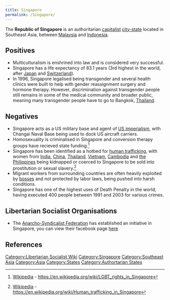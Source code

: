 ```yaml
---
title: Singapore
permalink: /Singapore/
---
```


The **Republic of Singapore** is an authoritarian
[capitalist](Capitalism "wikilink")
[city-state](List_of_States "wikilink") located in Southeast Asia,
between [Malaysia](Malaysia "wikilink") and
[Indonesia](Indonesia "wikilink").

## Positives

- Multiculturalism is enshrined into law and is considered very
  successful.
- Singapore has a life expectancy of 83.1 years (3rd highest in the
  world, after [Japan](Japan "wikilink") and
  [Switzerland](Switzerland "wikilink")).
- In 1996, Singapore legalised being transgender and several health
  clinics were built to help with gender reassignment surgery and
  hormone therapy. However, discrimination against transgender people
  still remains in some of the medical community and broader public,
  meaning many transgender people have to go to Bangkok,
  [Thailand](Thailand "wikilink").

## Negatives

- Singapore acts as a US military base and agent of [US
  imperialism](Timeline_of_US_Imperialism "wikilink"), with Changai
  Naval Base being used to dock US aircraft carriers.
- Homosexuality is criminalised in Singapore and conversion therapy
  groups have recieved state funding.[^1]
- Singapore has been identified as a hotbed for [human
  trafficking](Human_Trafficking "wikilink"), with women from
  [India](India "wikilink"), [China](China "wikilink"),
  [Thailand](Thailand "wikilink"), [Vietnam](Vietnam "wikilink"),
  [Cambodia](Cambodia "wikilink") and [the
  Philippines](the_Philippines "wikilink") being kidnapped or coerced to
  Singapore to be sold into prostitution or sexual slavery.[^2]
- Migrant workers from surrounding countries are often heavily exploited
  by [bosses](Boss "wikilink") and not protected by labor laws, being
  pushed into harsh conditions.
- Singapore has one of the highest uses of Death Penalty in the world,
  having executed 400 people between 1991 and 2003 for various crimes.

## Libertarian Socialist Organisations

- The [Anarcho-Syndicalist
  Federation](Anarcho-Syndicalist_Federation_(Australia) "wikilink") has
  established an initiative in Singapore, you can view their facebook
  page
  [here](https://www.facebook.com/ASF-Singapore-Initiative-459543380922621/)

## References

<references />

[Category:Libertarian Socialist
Wiki](Category:Libertarian_Socialist_Wiki "wikilink")
[Category:Singapore](Category:Singapore "wikilink") [Category:Southeast
Asia](Category:Southeast_Asia "wikilink")
[Category:Asia](Category:Asia "wikilink")
[Category:States](Category:States "wikilink") [Category:Authortarian
States](Category:Authortarian_States "wikilink")

[^1]: [Wikipedia](Wikipedia "wikilink") -
    <https://en.wikipedia.org/wiki/LGBT_rights_in_Singapore>

[^2]: [Wikipedia](Wikipedia "wikilink") -
    <https://en.wikipedia.org/wiki/Human_trafficking_in_Singapore>